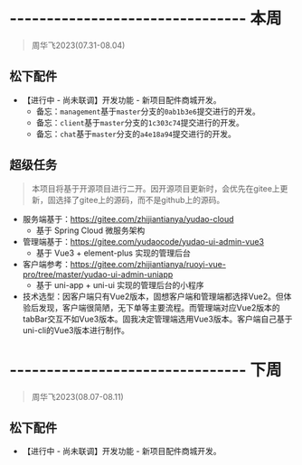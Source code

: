 # -------------------------------- 本周
> 周华飞2023(07.31-08.04)
## 松下配件
* 【进行中 - 尚未联调】开发功能 - 新项目配件商城开发。
  - 备忘：`management`基于`master`分支的`0ab1b3e6`提交进行的开发。
  - 备忘：`client`基于`master`分支的`1c303c74`提交进行的开发。
  - 备忘：`chat`基于`master`分支的`a4e18a94`提交进行的开发。
## 超级任务
> 本项目将基于开源项目进行二开。因开源项目更新时，会优先在gitee上更新，固选择了gitee上的源码，而不是github上的源码。
* 服务端基于：https://gitee.com/zhijiantianya/yudao-cloud
  - 基于 Spring Cloud 微服务架构
* 管理端基于：https://gitee.com/yudaocode/yudao-ui-admin-vue3
  - 基于 Vue3 + element-plus 实现的管理后台
* 客户端参考：https://gitee.com/zhijiantianya/ruoyi-vue-pro/tree/master/yudao-ui-admin-uniapp
  - 基于 uni-app + uni-ui 实现的管理后台的小程序
* 技术选型：因客户端只有Vue2版本，固想客户端和管理端都选择Vue2。但体验后发现，客户端很简陋，无下单等主要流程。而管理端对应Vue2版本的tabBar交互不如Vue3版本。固我决定管理端选用Vue3版本。客户端自己基于uni-cli的Vue3版本进行制作。

# -------------------------------- 下周
> 周华飞2023(08.07-08.11)
## 松下配件
* 【进行中 - 尚未联调】开发功能 - 新项目配件商城开发。
